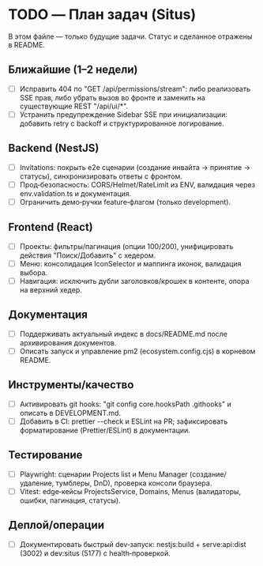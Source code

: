 # TODO — План задач (Situs)

В этом файле — только будущие задачи. Статус и сделанное отражены в README.

## Ближайшие (1–2 недели)
- [ ] Исправить 404 по "GET /api/permissions/stream": либо реализовать SSE прав, либо убрать вызов во фронте и заменить на существующие REST "/api/ui/*".
- [ ] Устранить предупреждение Sidebar SSE при инициализации: добавить retry с backoff и структурированное логирование.

## Backend (NestJS)
- [ ] Invitations: покрыть e2e сценарии (создание инвайта → принятие → статусы), синхронизировать ответы с фронтом.
- [ ] Прод‑безопасность: CORS/Helmet/RateLimit из ENV, валидация через env.validation.ts и документация.
- [ ] Ограничить демо‑ручки feature‑флагом (только development).

## Frontend (React)
- [ ] Проекты: фильтры/пагинация (опции 100/200), унифицировать действия "Поиск/Добавить" с хедером.
- [ ] Меню: консолидация IconSelector и маппинга иконок, валидация выбора.
- [ ] Навигация: исключить дубли заголовков/крошек в контенте, опора на верхний хедер.

## Документация
- [ ] Поддерживать актуальный индекс в docs/README.md после архивирования документов.
- [ ] Описать запуск и управление pm2 (ecosystem.config.cjs) в корневом README.

## Инструменты/качество
- [ ] Активировать git hooks: "git config core.hooksPath .githooks" и описать в DEVELOPMENT.md.
- [ ] Добавить в CI: prettier --check и ESLint на PR; зафиксировать форматирование (Prettier/ESLint) в документации.

## Тестирование
- [ ] Playwright: сценарии Projects list и Menu Manager (создание/удаление, тумблеры, DnD), проверка консоли браузера.
- [ ] Vitest: edge‑кейсы ProjectsService, Domains, Menus (валидаторы, ошибки, пагинация, статусы).

## Деплой/операции
- [ ] Документировать быстрый dev‑запуск: nestjs:build + serve:api:dist (3002) и dev:situs (5177) с health‑проверкой.
